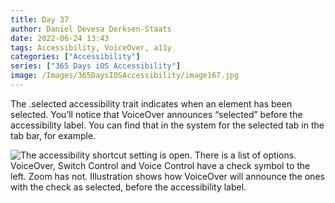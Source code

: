 ```yaml
---
title: Day 37
author: Daniel Devesa Derksen-Staats
date: 2022-06-24 13:43
tags: Accessibility, VoiceOver, a11y
categories: ["Accessibility"]
series: ["365 Days iOS Accessibility"]
image: /Images/365DaysIOSAccessibility/image167.jpg
---
```


The .selected accessibility trait indicates when an element has been selected. You’ll notice that VoiceOver announces “selected” before the accessibility label. You can find that in the system for the selected tab in the tab bar, for example.

![The accessibility shortcut setting is open. There is a list of options. VoiceOver, Switch Control and Voice Control have a check symbol to the left. Zoom has not. Illustration shows how VoiceOver will announce the ones with the check as selected, before the accessibility label.](/Images/365DaysIOSAccessibility/image167.jpg)